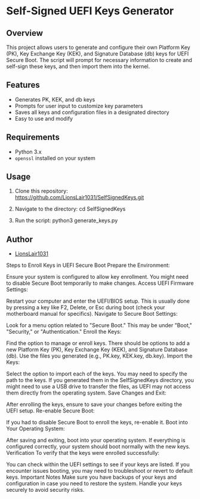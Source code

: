 # Self-Signed UEFI Keys Generator

## Overview
This project allows users to generate and configure their own Platform Key (PK), Key Exchange Key (KEK), and Signature Database (db) keys for UEFI Secure Boot. The script will prompt for necessary information to create and self-sign these keys, and then import them into the kernel.

## Features
- Generates PK, KEK, and db keys
- Prompts for user input to customize key parameters
- Saves all keys and configuration files in a designated directory
- Easy to use and modify

## Requirements
- Python 3.x
- `openssl` installed on your system

## Usage
1. Clone this repository:
https://github.com/LionsLair1031/SelfSignedKeys.git

2. Navigate to the directory:
cd SelfSignedKeys

3. Run the script:
python3 generate_keys.py


## Author
- [LionsLair1031](https://github.com/LionsLair1031)




Steps to Enroll Keys in UEFI Secure Boot
Prepare the Environment:

Ensure your system is configured to allow key enrollment. You might need to disable Secure Boot temporarily to make changes.
Access UEFI Firmware Settings:

Restart your computer and enter the UEFI/BIOS setup. This is usually done by pressing a key like F2, Delete, or Esc during boot (check your motherboard manual for specifics).
Navigate to Secure Boot Settings:

Look for a menu option related to "Secure Boot." This may be under "Boot," "Security," or "Authentication."
Enroll the Keys:

Find the option to manage or enroll keys.
There should be options to add a new Platform Key (PK), Key Exchange Key (KEK), and Signature Database (db).
Use the files you generated (e.g., PK.key, KEK.key, db.key).
Import the Keys:

Select the option to import each of the keys.
You may need to specify the path to the keys. If you generated them in the SelfSignedKeys directory, you might need to use a USB drive to transfer the files, as UEFI may not access them directly from the operating system.
Save Changes and Exit:

After enrolling the keys, ensure to save your changes before exiting the UEFI setup.
Re-enable Secure Boot:

If you had to disable Secure Boot to enroll the keys, re-enable it.
Boot into Your Operating System:

After saving and exiting, boot into your operating system. If everything is configured correctly, your system should boot normally with the new keys.
Verification
To verify that the keys were enrolled successfully:

You can check within the UEFI settings to see if your keys are listed.
If you encounter issues booting, you may need to troubleshoot or revert to default keys.
Important Notes
Make sure you have backups of your keys and configuration in case you need to restore the system.
Handle your keys securely to avoid security risks.
